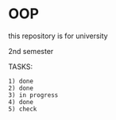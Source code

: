 # OOP
this repository is for university




2nd semester


TASKS:

    1) done
    2) done
    3) in progress
    4) done
    5) check







